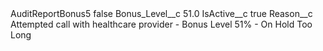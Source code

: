 <?xml version="1.0" encoding="UTF-8"?>
<CustomMetadata xmlns="http://soap.sforce.com/2006/04/metadata" xmlns:xsi="http://www.w3.org/2001/XMLSchema-instance" xmlns:xsd="http://www.w3.org/2001/XMLSchema">
    <label>AuditReportBonus5</label>
    <protected>false</protected>
    <values>
        <field>Bonus_Level__c</field>
        <value xsi:type="xsd:double">51.0</value>
    </values>
    <values>
        <field>IsActive__c</field>
        <value xsi:type="xsd:boolean">true</value>
    </values>
    <values>
        <field>Reason__c</field>
        <value xsi:type="xsd:string">Attempted call with healthcare provider - Bonus Level 51% - On Hold Too Long</value>
    </values>
</CustomMetadata>
